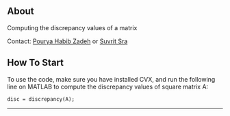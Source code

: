 ## About ##

Computing the discrepancy values of a matrix

Contact: [Pourya Habib Zadeh](mailto:pourya@mit.edu) or [Suvrit Sra](mailto:suvrit@mit.edu) 

## How To Start ##

To use the code, make sure you have installed CVX, and run the following line on MATLAB to compute the discrepancy values of square matrix A:
```
disc = discrepancy(A);
```

-------------------------------------------------------------------------------
